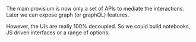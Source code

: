 The main provisium is now only a set of APIs to mediate the interactions.  
Later we can expose graph (or graphQL) features.

However, the UIs are really 100% decoupled.  So we could build notebooks,
JS driven interfaces or a range of options.